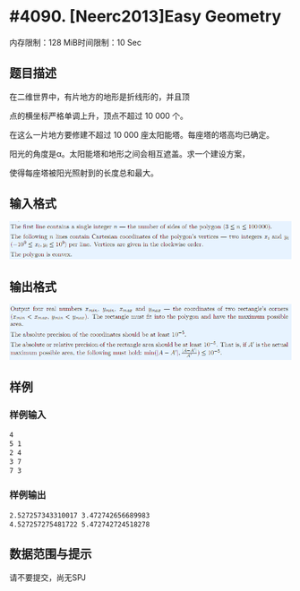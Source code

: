 # #4090. [Neerc2013]Easy Geometry

内存限制：128 MiB时间限制：10 Sec

## 题目描述

在二维世界中，有片地方的地形是折线形的，并且顶

点的横坐标严格单调上升，顶点不超过 10 000 个。 

在这么一片地方要修建不超过 10 000 座太阳能塔。每座塔的塔高均已确定。 

阳光的角度是&alpha;。太阳能塔和地形之间会相互遮盖。求一个建设方案，

使得每座塔被阳光照射到的长度总和最大。 

## 输入格式

 ![](upload/201505/1.jpg)

## 输出格式

 ![](upload/201505/2.jpg)

## 样例

### 样例输入

    
    4 
    5 1 
    2 4 
    3 7 
    7 3 
    

### 样例输出

    
    2.527257343310017 3.472742656689983 
    4.527257275481722 5.472742724518278 
    

## 数据范围与提示

 请不要提交，尚无SPJ
